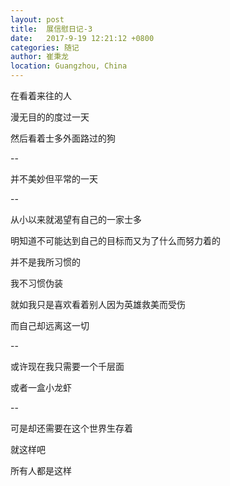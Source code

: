```yaml
---
layout: post
title:  展信慰日记-3
date:   2017-9-19 12:21:12 +0800
categories: 随记
author: 崔秉龙
location: Guangzhou, China
---
```






在看着来往的人

漫无目的的度过一天

然后看着士多外面路过的狗

--

并不美妙但平常的一天

--

从小以来就渴望有自己的一家士多

明知道不可能达到自己的目标而又为了什么而努力着的

并不是我所习惯的

我不习惯伪装

就如我只是喜欢看着别人因为英雄救美而受伤

而自己却远离这一切

--

或许现在我只需要一个千层面

或者一盒小龙虾

--

可是却还需要在这个世界生存着

就这样吧

所有人都是这样